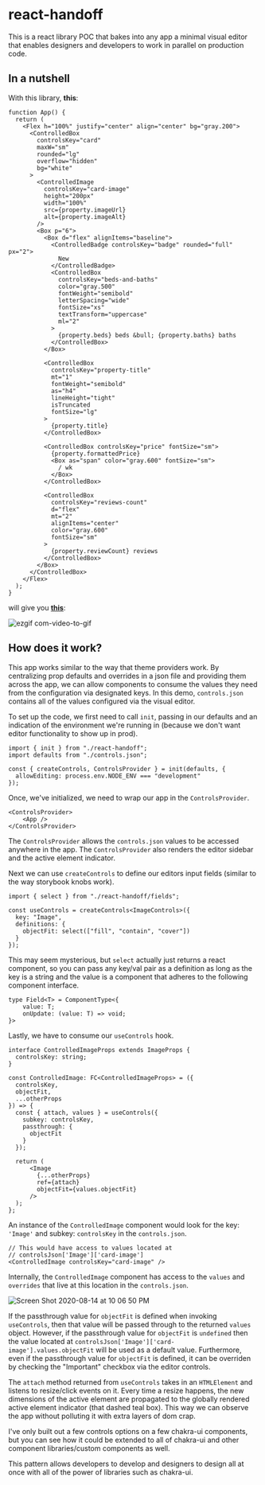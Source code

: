 # react-handoff

This is a react library POC that bakes into any app a minimal visual editor that enables designers and developers to work in parallel on production code.

## In a nutshell
With this library, **this**:
```tsx
function App() {
  return (
    <Flex h="100%" justify="center" align="center" bg="gray.200">
      <ControlledBox
        controlsKey="card"
        maxW="sm"
        rounded="lg"
        overflow="hidden"
        bg="white"
      >
        <ControlledImage
          controlsKey="card-image"
          height="200px"
          width="100%"
          src={property.imageUrl}
          alt={property.imageAlt}
        />
        <Box p="6">
          <Box d="flex" alignItems="baseline">
            <ControlledBadge controlsKey="badge" rounded="full" px="2">
              New
            </ControlledBadge>
            <ControlledBox
              controlsKey="beds-and-baths"
              color="gray.500"
              fontWeight="semibold"
              letterSpacing="wide"
              fontSize="xs"
              textTransform="uppercase"
              ml="2"
            >
              {property.beds} beds &bull; {property.baths} baths
            </ControlledBox>
          </Box>

          <ControlledBox
            controlsKey="property-title"
            mt="1"
            fontWeight="semibold"
            as="h4"
            lineHeight="tight"
            isTruncated
            fontSize="lg"
          >
            {property.title}
          </ControlledBox>

          <ControlledBox controlsKey="price" fontSize="sm">
            {property.formattedPrice}
            <Box as="span" color="gray.600" fontSize="sm">
              / wk
            </Box>
          </ControlledBox>

          <ControlledBox
            controlsKey="reviews-count"
            d="flex"
            mt="2"
            alignItems="center"
            color="gray.600"
            fontSize="sm"
          >
            {property.reviewCount} reviews
          </ControlledBox>
        </Box>
      </ControlledBox>
    </Flex>
  );
}
```
will give you **[this](https://codesandbox.io/s/async-night-7kyrq?file=/src/App.tsx)**:

![ezgif com-video-to-gif](https://user-images.githubusercontent.com/5760059/90302977-a5a4d280-de6f-11ea-8aa7-b8a93a757fdf.gif)


## How does it work?
This app works similar to the way that theme providers work. By centralizing prop defaults and overrides in a json file and providing them across the app, we can allow components to consume the values they need from the configuration via designated keys. In this demo, `controls.json`
contains all of the values configured via the visual editor.

To set up the code, we first need to call `init`, passing in our defaults and an indication of the environment we're running in (because we don't want editor functionality to show up in prod).

```tsx
import { init } from "./react-handoff";
import defaults from "./controls.json";

const { createControls, ControlsProvider } = init(defaults, {
  allowEditing: process.env.NODE_ENV === "development"
});
```

Once, we've initialized, we need to wrap our app in the `ControlsProvider`. 

```tsx
<ControlsProvider>
    <App />
</ControlsProvider>
```

The `ControlsProvider` allows the `controls.json` values to be accessed anywhere in the app. The `ControlsProvider` also renders the editor sidebar and the active element indicator. 

Next we can use `createControls` to define our editors input fields (similar to the way storybook knobs work).

```tsx
import { select } from "./react-handoff/fields";

const useControls = createControls<ImageControls>({
  key: "Image",
  definitions: {
    objectFit: select(["fill", "contain", "cover"])
  }
});
```

This may seem mysterious, but `select` actually just returns a react component, so you can pass any key/val pair as a definition as long as the key is a string and the value is a component that adheres to the following component interface.

```tsx
type Field<T> = ComponentType<{
    value: T;
    onUpdate: (value: T) => void;
}>
```

Lastly, we have to consume our `useControls` hook.

```tsx
interface ControlledImageProps extends ImageProps {
  controlsKey: string;
}

const ControlledImage: FC<ControlledImageProps> = ({
  controlsKey,
  objectFit,
  ...otherProps
}) => {
  const { attach, values } = useControls({
    subkey: controlsKey,
    passthrough: {
      objectFit
    }
  });

  return (
      <Image 
        {...otherProps} 
        ref={attach} 
        objectFit={values.objectFit} 
      />
  );
};
```

An instance of the `ControlledImage` component would look for the key: `'Image'` and subkey: `controlsKey` in the `controls.json`.

```tsx
// This would have access to values located at
// controlsJson['Image']['card-image']
<ControlledImage controlsKey="card-image" />
```

Internally, the `ControlledImage` component has access to the `values` and `overrides` that live at this location in the `controls.json`.

![Screen Shot 2020-08-14 at 10 06 50 PM](https://user-images.githubusercontent.com/5760059/90303473-e0a90500-de73-11ea-9bac-fec58b68591f.png)


If the passthrough value for `objectFit` is defined when invoking `useControls`, then that value will be passed through to the returned `values` object. However, if the passthrough value for `objectFit` is `undefined` then the value located at `controlsJson['Image']['card-image'].values.objectFit` will be used as a default value. Furthermore, even if the passthrough value for `objectFit` is defined, it can be overriden by checking the "Important" checkbox via the editor controls. 

The `attach` method returned from `useControls` takes in an `HTMLElement` and listens to resize/click events on it. Every time a resize happens, the new dimensions of the active element are propagated to the globally rendered active element indicator (that dashed teal box). This way we can observe the app without polluting it with extra layers of dom crap.

I've only built out a few controls options on a few chakra-ui components, but you can see how it could be extended to all of chakra-ui and other component libraries/custom components as well.

This pattern allows developers to develop and designers to design all at once with all of the power of libraries such as chakra-ui.
